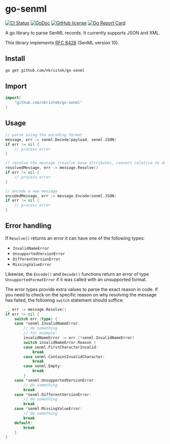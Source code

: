 # go-senml

[![CI Status](https://github.com/nkristek/go-senml/workflows/CI/badge.svg)](https://github.com/nkristek/go-senml/actions)
[![GoDoc](https://godoc.org/github.com/nkristek/go-senml?status.svg)](https://godoc.org/github.com/nkristek/go-senml)
[![GitHub license](https://img.shields.io/github/license/nkristek/go-senml.svg)](https://github.com/nkristek/go-senml/blob/master/LICENSE)
[![Go Report Card](https://goreportcard.com/badge/github.com/nkristek/go-senml)](https://goreportcard.com/report/github.com/nkristek/go-senml)

A go library to parse SenML records. It currently supports JSON and XML.

This library implements [RFC 8428](https://tools.ietf.org/rfc/rfc8428.txt) (SenML version 10).

## Install
```sh
go get github.com/nkristek/go-senml
```

## Import
```go
import(
	"github.com/nkristek/go-senml"
)
```

## Usage
```go
// parse using the encoding format
message, err := senml.Decode(payload, senml.JSON)
if err != nil {
	// process error
}

// resolve the message (resolve base attributes, convert relative to absolute time etc.)
resolvedMessage, err := message.Resolve()
if err != nil {
	// process error
}

// encode a new message
encodedMessage, err := message.Encode(senml.JSON)
if err != nil {
	// process error
}
```

## Error handling

If `Resolve()` returns an error it can have one of the following types:

- `InvalidNameError`
- `UnsupportedVersionError`
- `DifferentVersionError`
- `MissingValueError`

Likewise, the `Encode()` and `Decode()` functions return an error of type `UnsupportedFormatError` if it was called with an unsupported format.

The error types provide extra values to parse the exact reason in code. If you need to check on the specific reason on why resolving the message has failed, the following `switch` statement should suffice: 

```go
_, err := message.Resolve()
if err != nil {
	switch err.(type) {
	case *senml.InvalidNameError:
		// do something
		// for example:
		invalidNameError := err.(*senml.InvalidNameError)
		switch invalidNameError.Reason {
		case senml.FirstCharacterInvalid:
			break
		case senml.ContainsInvalidCharacter:
			break
		case senml.Empty:
			break
		}
	case *senml.UnsupportedVersionError:
		// do something
		break
	case *senml.DifferentVersionError:
		// do something
		break
	case *senml.MissingValueError:
		// do something
		break
	default:
		break
	}
}
```

